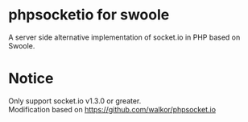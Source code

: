  # phpsocketio for swoole
  A server side alternative implementation of socket.io in PHP based on Swoole.
  
 # Notice
 Only support socket.io v1.3.0 or greater.  
 Modification based on https://github.com/walkor/phpsocket.io
 
  
